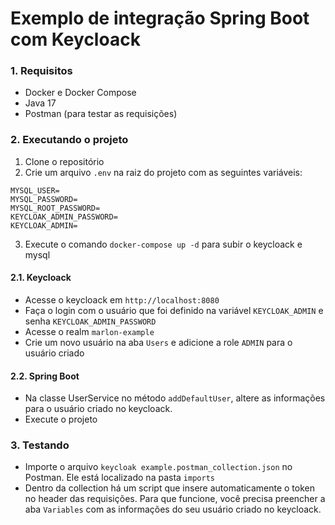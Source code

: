# Exemplo de integração Spring Boot com Keycloack

### 1. Requisitos
- Docker e Docker Compose
- Java 17
- Postman (para testar as requisições)

### 2. Executando o projeto
1. Clone o repositório
2. Crie um arquivo `.env` na raiz do projeto com as seguintes variáveis:
```
MYSQL_USER=
MYSQL_PASSWORD=
MYSQL_ROOT_PASSWORD=
KEYCLOAK_ADMIN_PASSWORD=
KEYCLOAK_ADMIN=
```
3. Execute o comando `docker-compose up -d` para subir o keycloack e mysql

#### 2.1. Keycloack
- Acesse o keycloack em `http://localhost:8080`
- Faça o login com o usuário que foi definido na variável `KEYCLOAK_ADMIN` e senha `KEYCLOAK_ADMIN_PASSWORD`
- Acesse o realm `marlon-example`
- Crie um novo usuário na aba `Users` e adicione a role `ADMIN` para o usuário criado

#### 2.2. Spring Boot
- Na classe UserService no método `addDefaultUser`, altere as informações para o usuário criado no keycloack.
- Execute o projeto

### 3. Testando
- Importe o arquivo `keycloak example.postman_collection.json` no Postman. Ele está localizado na pasta `imports`
- Dentro da collection há um script que insere automaticamente o token no header das requisições. Para que funcione, 
você precisa preencher a aba `Variables` com as informações do seu usuário criado no keycloack.